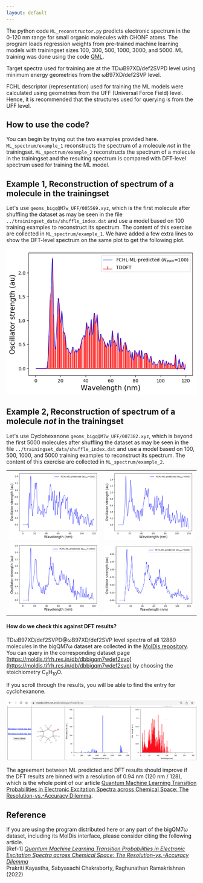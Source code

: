 ```yaml
---
layout: default
---
```

The python code `ML_reconstructor.py` predicts electronic spectrum in the 0-120 nm range for small organic molecules with CHONF atoms. The program loads 
regression weights from pre-trained machine learning models with trainingset sizes 100, 300, 500, 1000, 3000, and 5000. ML training was done using the code [QML](https://www.qmlcode.org/).

Target spectra used for training are at the TDωB97XD/def2SVPD level using minimum energy geometries from the ωB97XD/def2SVP level. 

FCHL descriptor (representation) used for training the ML models were calculated using geometries from the UFF (Universal Force Field) level. Hence, it is recommended that the structures used for querying is from the UFF level. 

## How to use the code?
You can begin by trying out the two examples provided here. `ML_spectrum/example_1` reconstructs the spectrum of a molecule _not_ in the trainingset. `ML_spectrum/example_2` reconstructs the spectrum of a molecule in the trainingset and the resulting spectrum is compared with DFT-level spectrum used for training the ML model.        


## Example 1, Reconstruction of spectrum of a molecule in the trainingset    
Let's use `geoms_bigqQM7w_UFF/005569.xyz`, which is the first molecule after shuffling the dataset as may be seen in the file `../trainingset_data/shuffle_index.dat` and use a model based on 100 training examples to reconstruct its spectrum. The content of this exercise are collected in `ML_spectrum/example_1`. We have added a few extra lines to show the DFT-level spectrum on the same plot to get the following plot.

![image](./example_1/query_spec_reconstructed.png)

## Example 2, Reconstruction of spectrum of a molecule _not_ in the trainingset    
Let's use Cyclohexanone `geoms_bigqQM7w_UFF/007382.xyz`, which is beyond the first 5000 molecules after shuffling the dataset as may be seen in the file `../trainingset_data/shuffle_index.dat` and use a model based on 100, 500, 1000, and 5000 training examples to reconstruct its spectrum. The content of this exercise are collected in `ML_spectrum/example_2`.

<table>
  <tr>
    <td> <img src="./example_2/query_spec_reconstructed_0100.png"  alt="1" width = 360px  ></td>
    <td><img src="./example_2/query_spec_reconstructed_0500.png" alt="2" width = 360px ></td>
   </tr> 
   <tr>
      <td><img src="./example_2/query_spec_reconstructed_1000.png" alt="3" width = 360px></td>
      <td><img src="./example_2/query_spec_reconstructed_5000.png" align="right" alt="4" width = 360px></td>
  </tr>
</table>

#### How do we check this against DFT results? 
 TDωB97XD/def2SVPD@ωB97XD/def2SVP level spectra of all 12880 molecules in the bigQM7ω dataset are collected in the [MolDis repository](http://moldis.tifrh.res.in). You can query in the corresponding dataset page [https://moldis.tifrh.res.in/db/dbbigqm7wdef2svp](https://moldis.tifrh.res.in/db/dbbigqm7wdef2svp) by choosing the stoichiometry C<sub>6</sub>H<sub>10</sub>O. 
 
If you scroll through the results, you will be able to find the entry for cyclohexanone.  

![image](./example_2/MolDis_cycolhexanone.png)

The agreement between ML predicted and DFT results should improve if the DFT results are binned with a resolution of 0.94 nm (120 nm / 128), which is the whole point of our article [Quantum Machine Learning Transition Probabilities in Electronic Excitation Spectra across Chemical Space: The Resolution-vs.-Accuracy Dilemma](https://doi.org/10.48550/arXiv.2110.11798).

## Reference
If you are using the program distributed here or any part of the bigQM7ω dataset, including its MolDis interface, please consider citing the following article.      
[Ref-1] [_Quantum Machine Learning Transition Probabilities in Electronic Excitation Spectra across Chemical Space: The Resolution-vs.-Accuracy Dilemma_](https://arxiv.org/abs/2110.11798)                
Prakriti Kayastha, Sabyasachi Chakraborty, Raghunathan Ramakrishnan (2022)      

